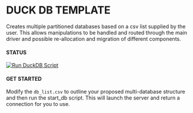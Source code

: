 # DUCK DB TEMPLATE

Creates multiple partitioned databases based on a csv list supplied by the user. This allows manipulations to be handled and routed through the main driver and possible re-allocation and migration of different components.

#### STATUS

[![Run DuckDB Script](https://github.com/uaineteine/duck_db_template/actions/workflows/start_server.yaml/badge.svg?branch=develop)](https://github.com/uaineteine/duck_db_template/actions/workflows/start_server.yaml)


#### GET STARTED

Modify the `db_list.csv` to outline your proposed multi-database structure and then run the start_db script. This will launch the server and return a connection for you to use.
